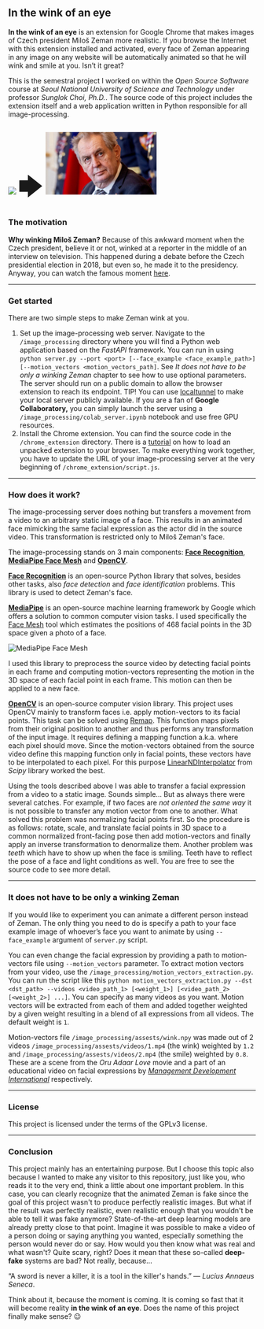 ## In the wink of an eye

**In the wink of an eye** is an extension for Google Chrome that makes images of Czech president Miloš Zeman more realistic. If you browse the Internet with this extension installed and activated, every face of Zeman appearing in any image on any website will be automatically animated so that he will wink and smile at you. Isn’t it great?

This is the semestral project I worked on within the _Open Source Software_ course at _Seoul National University of Science and Technology_ under professor _Sunglok Choi, Ph.D._. The source code of this project includes the extension itself and a web application written in Python responsible for all image-processing.

<p style="display:inline-block; float:left;">
  <img src="https://plus.rozhlas.cz/sites/default/files/styles/cro_16x9_tablet/public/images/b511ee7b9276eb0d403949cfca7abdc1.jpg" width="45%" />
  <span style="font-size:50px;">🡆</span>
  <img src="examples/1.png" width="45%" /> 
</p>

---

### The motivation

**Why winking Miloš Zeman?** Because of this awkward moment when the Czech president, believe it or not, winked at a reporter in the middle of an interview on television. This happened during a debate before the Czech presidential election in 2018, but even so, he made it to the presidency. Anyway, you can watch the famous moment [here](https://bit.ly/3WurLlX).

---

### Get started

There are two simple steps to make Zeman wink at you.

1.  Set up the image-processing web server. Navigate to the `/image_processing` directory where you will find a Python web application based on the _FastAPI_ framework. You can run in using `python server.py --port <port> [--face_example <face_example_path>] [--motion_vectors <motion_vectors_path]`. See _It does not have to be only a winking Zeman_ chapter to see how to use optional parameters. The server should run on a public domain to allow the browser extension to reach its endpoint. TIP! You can use [localtunnel](https://theboroer.github.io/localtunnel-www/) to make your local server publicly available. If you are a fan of **Google Collaboratory,** you can simply launch the server using a `/image_processing/colab_server.ipynb` notebook and use free GPU resources.
2.  Install the Chrome extension. You can find the source code in the `/chrome_extension` directory. There is a [tutorial](https://developer.chrome.com/docs/extensions/mv3/getstarted/development-basics/#load-unpacked) on how to load an unpacked extension to your browser. To make everything work together, you have to update the URL of your image-processing server at the very beginning of `/chrome_extension/script.js`.

---

### How does it work?

The image-processing server does nothing but transfers a movement from a video to an arbitrary static image of a face. This results in an animated face mimicking the same facial expression as the actor did in the source video. This transformation is restricted only to Miloš Zeman's face.

The image-processing stands on 3 main components: [**Face Recognition**](https://github.com/ageitgey/face_recognition), [**MediaPipe Face Mesh**](https://google.github.io/mediapipe/) and [**OpenCV**](https://docs.opencv.org/3.4/index.html).

[**Face Recognition**](https://github.com/ageitgey/face_recognition) is an open-source Python library that solves, besides other tasks, also _face detection_ and _face identification_ problems. This library is used to detect Zeman's face. 

[**MediaPipe**](https://google.github.io/mediapipe/) is an open-source machine learning framework by Google which offers a solution to common computer vision tasks. I used specifically the [Face Mesh](https://google.github.io/mediapipe/solutions/face_mesh) tool which estimates the positions of 468 facial points in the 3D space given a photo of a face.

![MediaPipe Face Mesh](https://raw.githubusercontent.com/patlevin/face-detection-tflite/main/docs/portrait_fl.jpg)

I used this library to preprocess the source video by detecting facial points in each frame and computing motion-vectors representing the motion in the 3D space of each facial point in each frame. This motion can then be applied to a new face.

[**OpenCV**](https://docs.opencv.org/3.4/index.html) is an open-source computer vision library. This project uses OpenCV mainly to transform faces i.e. apply motion-vectors to its facial points. This task can be solved using [Remap](https://docs.opencv.org/3.4/d1/da0/tutorial_remap.html). This function maps pixels from their original position to another and thus performs any transformation of the input image. It requires defining a mapping function a.k.a. where each pixel should move. Since the motion-vectors obtained from the source video define this mapping function only in facial points, these vectors have to be interpolated to each pixel. For this purpose [LinearNDInterpolator](https://docs.scipy.org/doc/scipy/reference/generated/scipy.interpolate.LinearNDInterpolator.html) from _Scipy_ library worked the best.

Using the tools described above I was able to transfer a facial expression from a video to a static image. Sounds simple… But as always there were several catches. For example, if two faces are _not oriented the same way_ it is not possible to transfer any motion vector from one to another. What solved this problem was normalizing facial points first. So the procedure is as follows: rotate, scale, and translate facial points in 3D space to a common normalized front-facing pose then add motion-vectors and finally apply an inverse transformation to denormalize them. Another problem was _teeth_ which have to show up when the face is smiling. Teeth have to reflect the pose of a face and light conditions as well. You are free to see the source code to see more detail.

---

### It does not have to be only a winking Zeman

If you would like to experiment you can animate a different person instead of Zeman. The only thing you need to do is specify a path to your face example image of whoever’s face you want to animate by using `--face_example` argument of `server.py` script.

You can even change the facial expression by providing a path to motion-vectors file using `--motion_vectors` parameter. To extract motion vectors from your video, use the `/image_processing/motion_vectors_extraction.py`. You can run the script like this `python motion_vectors_extraction.py --dst <dst_path> --videos <video_path_1> [<weight_1>] [<video_path_2> [<weight_2>] ...]`. You can specify as many videos as you want. Motion vectors will be extracted from each of them and added together weighted by a given weight resulting in a blend of all expressions from all videos. The default weight is `1`.

Motion-vectors file `/image_processing/assests/wink.npy` was made out of 2 videos `/image_processing/assests/videos/1.mp4` (the wink) weighted by `1.2` and `/image_processing/assests/videos/2.mp4` (the smile) weighted by `0.8`. These are a scene from the _Oru Adaar Love_ movie and a part of an educational video on facial expressions by [_Management Development International_](https://www.mdi-training.com/) respectively. 

---

### License

This project is licensed under the terms of the GPLv3 license.

---

### Conclusion

This project mainly has an entertaining purpose. But I choose this topic also because I wanted to make any visitor to this repository, just like you, who reads it to the very end, think a little about one important problem. In this case, you can clearly recognize that the animated Zeman is fake since the goal of this project wasn't to produce perfectly realistic images. But what if the result was perfectly realistic, even realistic enough that you wouldn't be able to tell it was fake anymore? State-of-the-art deep learning models are already pretty close to that point. Imagine it was possible to make a video of a person doing or saying anything you wanted, especially something the person would never do or say. How would you then know what was real and what wasn't? Quite scary, right? Does it mean that these so-called **deep-fake** systems are bad? Not really, because…

“A sword is never a killer, it is a tool in the killer's hands.”    — _Lucius Annaeus Seneca_.

Think about it, because the moment is coming. It is coming so fast that it will become reality **in the wink of an eye**. Does the name of this project finally make sense? :wink: